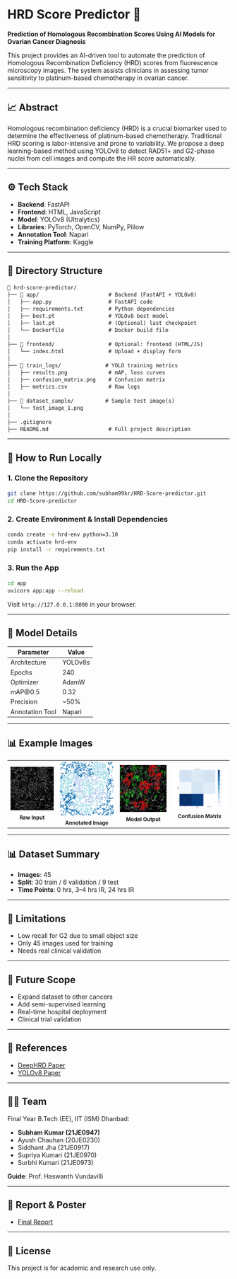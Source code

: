 # HRD Score Predictor 🔬

**Prediction of Homologous Recombination Scores Using AI Models for Ovarian Cancer Diagnosis**

This project provides an AI-driven tool to automate the prediction of Homologous Recombination Deficiency (HRD) scores from fluorescence microscopy images. The system assists clinicians in assessing tumor sensitivity to platinum-based chemotherapy in ovarian cancer.

---

## 📈 Abstract

Homologous recombination deficiency (HRD) is a crucial biomarker used to determine the effectiveness of platinum-based chemotherapy. Traditional HRD scoring is labor-intensive and prone to variability. We propose a deep learning-based method using YOLOv8 to detect RAD51+ and G2-phase nuclei from cell images and compute the HR score automatically.

---

## ⚙️ Tech Stack

* **Backend**: FastAPI
* **Frontend**: HTML, JavaScript
* **Model**: YOLOv8 (Ultralytics)
* **Libraries**: PyTorch, OpenCV, NumPy, Pillow
* **Annotation Tool**: Napari
* **Training Platform**: Kaggle

---

## 📁 Directory Structure

```
📁 hrd-score-predictor/
├── 📁 app/                      # Backend (FastAPI + YOLOv8)
│   ├── app.py                  # FastAPI code
│   ├── requirements.txt        # Python dependencies
│   ├── best.pt                 # YOLOv8 best model
│   ├── last.pt                 # (Optional) last checkpoint
│   └── Dockerfile              # Docker build file
│
├── 📁 frontend/                 # Optional: frontend (HTML/JS)
│   └── index.html              # Upload + display form
│
├── 📁 train_logs/              # YOLO training metrics
│   ├── results.png             # mAP, loss curves
│   ├── confusion_matrix.png    # Confusion matrix 
│   ├── metrics.csv             # Raw logs 
│   
├── 📁 dataset_sample/          # Sample test image(s) 
│   └── test_image_1.png
│
├── .gitignore
├── README.md                   # Full project description
```

---

## 🚀 How to Run Locally

### 1. Clone the Repository

```bash
git clone https://github.com/subham99kr/HRD-Score-predictor.git
cd HRD-Score-predictor
```

### 2. Create Environment & Install Dependencies

```bash
conda create -n hrd-env python=3.10
conda activate hrd-env
pip install -r requirements.txt
```

### 3. Run the App

```bash
cd app
uvicorn app:app --reload
```

Visit `http://127.0.0.1:8000` in your browser.

---

## 🧠 Model Details

| Parameter       | Value   |
| --------------- | ------- |
| Architecture    | YOLOv8s |
| Epochs          | 240     |
| Optimizer       | AdamW   |
| mAP\@0.5        | 0.32    |
| Precision       | \~50%   |
| Annotation Tool | Napari  |

---
## 📊 Example Images

<table>
  <tr>
    <td align="center">
      <img src="dataset_sample/Sample_Raw.png" width="400"/>
      <br><sub><b>Raw Input</b></sub>
    </td>
    <td align="center">
      <img src="dataset_sample/Sample_annotation.png" width="400"/>
      <br><sub><b>Annotated Image</b></sub>
    </td>
    <td align="center">
      <img src="dataset_sample/Sample_output.png" width="400"/>
      <br><sub><b>Model Output</b></sub>
    </td>
    <td align="center">
      <img src="train_logs/confusion_matrix.png" width="400"/>
      <br><sub><b>Confusion Matrix</b></sub>
    </td>
  </tr>
</table>


---

## 📊 Dataset Summary

* **Images**: 45
* **Split**: 30 train / 6 validation / 9 test
* **Time Points**: 0 hrs, 3–4 hrs IR, 24 hrs IR

---

## 📌 Limitations

* Low recall for G2 due to small object size
* Only 45 images used for training
* Needs real clinical validation

---

## 🔮 Future Scope

* Expand dataset to other cancers
* Add semi-supervised learning
* Real-time hospital deployment
* Clinical trial validation

---

## 📂 References

* [DeepHRD Paper](https://www.medrxiv.org/content/10.1101/2023.02.23.23285869v1)
* [YOLOv8 Paper](https://arxiv.org/abs/2408.15857)

---

## 👨‍💻 Team

Final Year B.Tech (EE), IIT (ISM) Dhanbad:

* **Subham Kumar (21JE0947)**
* Ayush Chauhan (20JE0230)
* Siddhant Jha (21JE0917)
* Supriya Kumari (21JE0970)
* Surbhi Kumari (21JE0973)

**Guide**: Prof. Haswanth Vundavilli

---

## 📄 Report & Poster

* [Final Report](https://drive.google.com/file/d/1ooyxb8_HnUuxbQamZZd9kJCbF32uv9HG/view?usp=drive_link)

---

## 🚫 License

This project is for academic and research use only.

